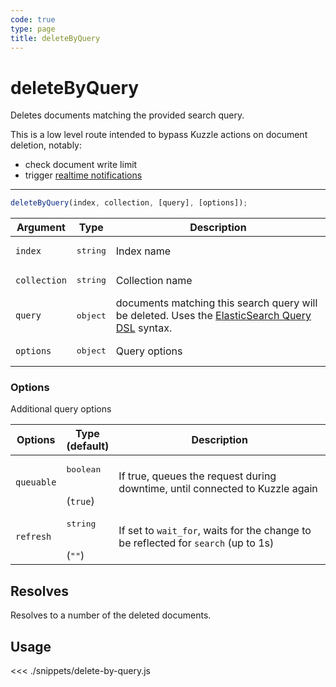 ```yaml
---
code: true
type: page
title: deleteByQuery
---
```


# deleteByQuery

Deletes documents matching the provided search query. 

This is a low level route intended to bypass Kuzzle actions on document deletion, notably:
  - check document write limit
  - trigger [realtime notifications](/core/2/guides/essentials/real-time)

---

```js
deleteByQuery(index, collection, [query], [options]);
```

| Argument     | Type              | Description     |
| ------------ | ----------------- | --------------- |
| `index`      | <pre>string</pre> | Index name      |
| `collection` | <pre>string</pre> | Collection name |
| `query`      | <pre>object</pre> | documents matching this search query will be deleted. Uses the [ElasticSearch Query DSL](https://www.elastic.co/guide/en/elasticsearch/reference/7.4/query-dsl.html) syntax.  |
| `options`    | <pre>object</pre> | Query options   |

### Options

Additional query options

| Options    | Type<br/>(default)              | Description                                                                        |
| ---------- | ------------------------------- | ---------------------------------------------------------------------------------- |
| `queuable` | <pre>boolean</pre><br/>(`true`) | If true, queues the request during downtime, until connected to Kuzzle again       |
| `refresh`  | <pre>string</pre><br/>(`""`)    | If set to `wait_for`, waits for the change to be reflected for `search` (up to 1s) |

## Resolves

Resolves to a number of the deleted documents.

## Usage

<<< ./snippets/delete-by-query.js
